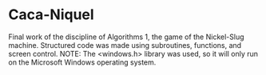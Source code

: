 # Caca-Niquel
Final work of the discipline of Algorithms 1, the game of the Nickel-Slug machine. Structured code was made using subroutines, functions, and screen control.  NOTE: The &lt;windows.h> library was used, so it will only run on the Microsoft Windows operating system.
